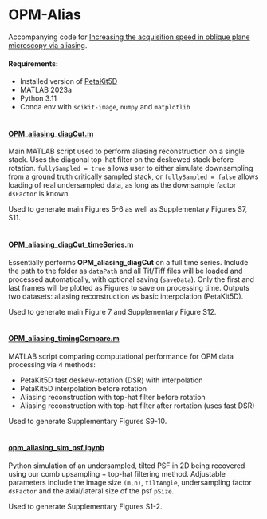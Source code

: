 # OPM-Alias

Accompanying code for [Increasing the acquisition speed in oblique plane microscopy via aliasing](https://www.biorxiv.org/content/10.1101/2024.12.25.630337v1.full). 



#### Requirements:
- Installed version of [PetaKit5D](https://github.com/abcucberkeley/PetaKit5D)
- MATLAB 2023a
- Python 3.11
- Conda env with `scikit-image`, `numpy` and `matplotlib`
<br><br>
#### [OPM_aliasing_diagCut.m](https://github.com/AdvancedImagingUTSW/OPM-Alias/blob/main/OPM_aliasing_diagCut.m)

Main MATLAB script used to perform aliasing reconstruction on a single stack. Uses the diagonal top-hat filter on the deskewed stack before rotation. `fullySampled = true` allows user to either simulate downsampling from a ground truth critically sampled stack, or `fullySampled = false` allows loading of real undersampled data, as long as the downsample factor `dsFactor` is known.

Used to generate main Figures 5-6 as well as Supplementary Figures S7, S11.
<br><br>
#### [OPM_aliasing_diagCut_timeSeries.m](https://github.com/AdvancedImagingUTSW/OPM-Alias/blob/main/OPM_aliasing_diagCut_timeSeries.m)

Essentially performs **OPM_aliasing_diagCut** on a full time series. Include the path to the folder as `dataPath` and all Tif/Tiff files will be loaded and processed automatically, with optional saving (`saveData`). Only the first and last frames will be plotted as Figures to save on processing time. Outputs two datasets: aliasing reconstruction vs basic interpolation (PetaKit5D).

Used to generate main Figure 7 and Supplementary Figure S12.
<br><br>
#### [OPM_aliasing_timingCompare.m](https://github.com/AdvancedImagingUTSW/OPM-Alias/blob/main/OPM_aliasing_timingCompare.m)

MATLAB script comparing computational performance for OPM data processing via 4 methods:
- PetaKit5D fast deskew-rotation (DSR) with interpolation
- PetaKit5D interpolation before rotation
- Aliasing reconstruction with top-hat filter before rotation
- Aliasing reconstruction with top-hat filter after rortation (uses fast DSR)

Used to generate Supplementary Figures S9-10.
<br><br>
#### [opm_aliasing_sim_psf.ipynb](https://github.com/AdvancedImagingUTSW/OPM-Alias/blob/main/opm_aliasing_sim_psf.ipynb)

Python simulation of an undersampled, tilted PSF in 2D being recovered using our comb upsampling + top-hat filtering method. Adjustable parameters include the image size `(m,n)`, `tiltAngle`, undersampling factor `dsFactor` and the axial/lateral size of the psf `pSize`.

Used to generate Supplementary Figures S1-2.

